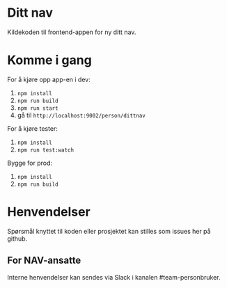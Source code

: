 # Ditt nav

Kildekoden til frontend-appen for ny ditt nav.

# Komme i gang

For å kjøre opp app-en i dev:

1. `npm install`
2. `npm run build`
3. `npm run start`
4. gå til `http://localhost:9002/person/dittnav`

For å kjøre tester:

1. `npm install`
2. `npm run test:watch`

Bygge for prod:

1. `npm install`
2. `npm run build`


# Henvendelser

Spørsmål knyttet til koden eller prosjektet kan stilles som issues her på github.

## For NAV-ansatte

Interne henvendelser kan sendes via Slack i kanalen #team-personbruker.
